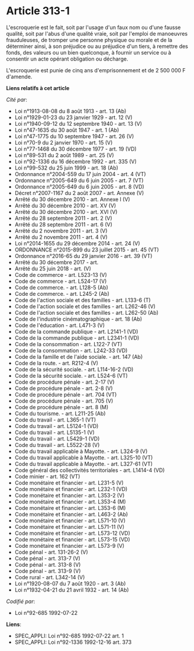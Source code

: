 # Article 313-1

L'escroquerie est le fait, soit par l'usage d'un faux nom ou d'une fausse qualité, soit par l'abus d'une qualité vraie, soit
par l'emploi de manoeuvres frauduleuses, de tromper une personne physique ou morale et de la déterminer ainsi, à son
préjudice ou au préjudice d'un tiers, à remettre des fonds, des valeurs ou un bien quelconque, à fournir un service ou à
consentir un acte opérant obligation ou décharge.

L'escroquerie est punie de cinq ans d'emprisonnement et de 2 500 000 F d'amende.

**Liens relatifs à cet article**

_Cité par_:

  - Loi n°1913-08-08 du 8 août 1913 - art. 13 (Ab)
  - Loi n°1929-01-23 du 23 janvier 1929 - art. 12 (V)
  - Loi n°1940-09-12 du 12 septembre 1940 - art. 13 (V)
  - Loi n°47-1635 du 30 août 1947 - art. 1 (Ab)
  - Loi n°47-1775 du 10 septembre 1947 - art. 26 (V)
  - Loi n°70-9 du 2 janvier 1970 - art. 15 (V)
  - Loi n°77-1468 du 30 décembre 1977 - art. 19 (VD)
  - Loi n°89-531 du 2 août 1989 - art. 25 (V)
  - Loi n°92-1336 du 16 décembre 1992 - art. 335 (V)
  - Loi n°99-532 du 25 juin 1999 - art. 18 (Ab)
  - Ordonnance n°2004-559 du 17 juin 2004 - art. 4 (VT)
  - Ordonnance n°2005-649 du 6 juin 2005 - art. 7 (VT)
  - Ordonnance n°2005-649 du 6 juin 2005 - art. 8 (VD)
  - Décret n°2007-1167 du 2 août 2007 - art. Annexe (V)
  - Arrêté du 30 décembre 2010 - art. Annexe I (V)
  - Arrêté du 30 décembre 2010 - art. XV (V)
  - Arrêté du 30 décembre 2010 - art. XVI (V)
  - Arrêté du 28 septembre 2011 - art. 2 (V)
  - Arrêté du 28 septembre 2011 - art. 6 (V)
  - Arrêté du 2 novembre 2011 - art. 3 (V)
  - Arrêté du 2 novembre 2011 - art. 4 (V)
  - Loi n°2014-1655 du 29 décembre 2014 - art. 24 (V)
  - ORDONNANCE n°2015-899 du 23 juillet 2015 - art. 45 (VT)
  - Ordonnance n°2016-65 du 29 janvier 2016 - art. 39 (VT)
  - Arrêté du 30 décembre 2017 - art.
  - Arrêté du 25 juin 2018 - art. (V)
  - Code de commerce - art. L523-13 (V)
  - Code de commerce - art. L524-17 (V)
  - Code de commerce. - art. L128-5 (Ab)
  - Code de commerce. - art. L245-2 (Ab)
  - Code de l'action sociale et des familles - art. L133-6 (T)
  - Code de l'action sociale et des familles - art. L262-46 (V)
  - Code de l'action sociale et des familles - art. L262-50 (Ab)
  - Code de l'industrie cinématographique - art. 18 (Ab)
  - Code de l'éducation - art. L471-3 (V)
  - Code de la commande publique - art. L2141-1 (VD)
  - Code de la commande publique - art. L2341-1 (VD)
  - Code de la consommation - art. L122-7 (VT)
  - Code de la consommation - art. L242-33 (VD)
  - Code de la famille et de l'aide sociale. - art. 147 (Ab)
  - Code de la route. - art. R212-4 (V)
  - Code de la sécurité sociale. - art. L114-16-2 (VD)
  - Code de la sécurité sociale. - art. L524-6 (VT)
  - Code de procédure pénale - art. 2-17 (V)
  - Code de procédure pénale - art. 2-8 (V)
  - Code de procédure pénale - art. 704 (VT)
  - Code de procédure pénale - art. 705 (V)
  - Code de procédure pénale - art. 8 (M)
  - Code du tourisme. - art. L211-25 (Ab)
  - Code du travail - art. L365-1 (VT)
  - Code du travail - art. L5124-1 (VD)
  - Code du travail - art. L5135-1 (V)
  - Code du travail - art. L5429-1 (VD)
  - Code du travail - art. L5522-28 (V)
  - Code du travail applicable à Mayotte. - art. L324-9 (V)
  - Code du travail applicable à Mayotte. - art. L325-10 (VT)
  - Code du travail applicable à Mayotte. - art. L327-61 (VT)
  - Code général des collectivités territoriales - art. L1414-4 (VD)
  - Code minier - art. 162 (VT)
  - Code monétaire et financier - art. L231-5 (V)
  - Code monétaire et financier - art. L232-1 (VD)
  - Code monétaire et financier - art. L353-2 (V)
  - Code monétaire et financier - art. L353-4 (M)
  - Code monétaire et financier - art. L353-6 (M)
  - Code monétaire et financier - art. L463-2 (Ab)
  - Code monétaire et financier - art. L571-10 (V)
  - Code monétaire et financier - art. L571-11 (V)
  - Code monétaire et financier - art. L573-12 (VD)
  - Code monétaire et financier - art. L573-15 (VD)
  - Code monétaire et financier - art. L573-9 (V)
  - Code pénal - art. 131-26-2 (V)
  - Code pénal - art. 313-7 (V)
  - Code pénal - art. 313-8 (V)
  - Code pénal - art. 313-9 (V)
  - Code rural - art. L342-14 (V)
  - Loi n°1920-08-07 du 7 août 1920 - art. 3 (Ab)
  - Loi n°1932-04-21 du 21 avril 1932 - art. 14 (Ab)

_Codifié par_:

  - Loi n°92-685 1992-07-22

**Liens**:

  - SPEC_APPLI: Loi n°92-685 1992-07-22 art. 1
  - SPEC_APPLI: Loi n°92-1336 1992-12-16 art. 373
